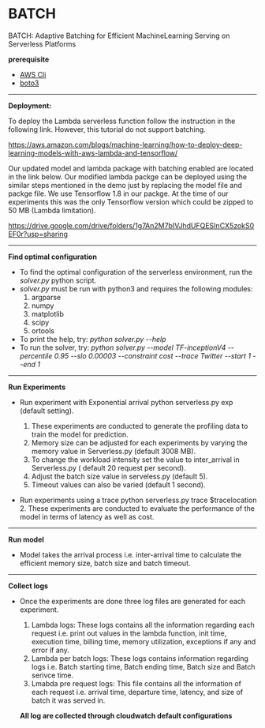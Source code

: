 # BATCH
BATCH: Adaptive Batching for Efficient MachineLearning Serving on Serverless Platforms


**prerequisite**

- [AWS  Cli](https://aws.amazon.com/cli/)
- [boto3](https://boto3.amazonaws.com/v1/documentation/api/latest/index.html)

---
**Deployment:**

To deploy the Lambda serverless function follow the instruction in the following link. However, this tutorial do not support batching.

https://aws.amazon.com/blogs/machine-learning/how-to-deploy-deep-learning-models-with-aws-lambda-and-tensorflow/

Our updated model and lambda package with batching enabled are located in the link below. Our modified lambda packge can be deployed using the similar steps mentioned in the demo just by replacing the model file and packge file. We use Tensorflow 1.8 in our packge. At the time of our experiments this was the only Tensorflow version which could be zipped to 50 MB (Lambda limitation). 

https://drive.google.com/drive/folders/1g7An2M7bIVJhdUFQESInCX5zokS0EF0r?usp=sharing

-----
**Find optimal configuration**
- To find the optimal configuration of the serverless environment, run the _solver.py_ python script.
- _solver.py_ must be run with python3 and requires the following modules:
   1. argparse
   2. numpy
   3. matplotlib
   4. scipy
   5. ortools
- To print the help, try: _python solver.py --help_
- To run the solver, try: _python solver.py --model TF-inceptionV4 --percentile 0.95 --slo 0.00003 --constraint cost --trace Twitter --start 1 --end 1_
---
**Run Experiments**
- Run experiment with Exponential arrival python serverless.py exp (default setting).
   1. These experiments are conducted to generate the profiling data to train the model for prediction.
   2. Memory size can be adjusted for each experiments by varying the memory value in Serverless.py (default 3008 MB).
   3. To change the workload intensity set the value to inter_arrival in Serverless.py ( default 20 request per second).
   4. Adjust the batch size value in serveless.py (default 5).
   5. Timeout values can also be varied (default 1 second).
   
- Run experiments using a trace python serverless.py trace $tracelocation
   2. These experiments are conducted to evaluate the performance of the model in terms of latency as well as cost.
----
**Run model**
- Model takes the arrival process i.e. inter-arrival time to calculate the efficient memory size, batch size and batch timeout. 
-----
**Collect logs**
- Once the experiments are done three log files are generated for each experiment.
  1. Lambda logs: These logs contains all the information regarding each request i.e. print out values in the lambda function, init time, execution time, billing time, memory utilization, exceptions if any and error if any.
  2. Lambda per batch logs: These logs contains information regarding logs i.e. Batch starting time, Batch ending time, Batch size and Batch serivce time.
  3. Lmabda pre request logs: This file contains all the information of each request i.e. arrival time, departure time, latency, and size of batch it was served in.
  
  
  **All log are collected through cloudwatch default configurations**

